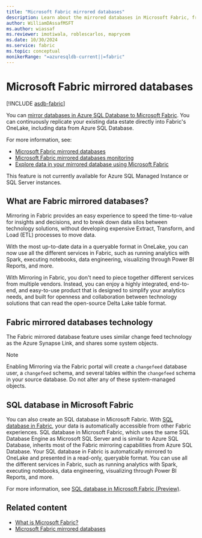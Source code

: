 ```yaml
---
title: "Microsoft Fabric mirrored databases"
description: Learn about the mirrored databases in Microsoft Fabric, from SQL Server and Azure SQL Database, to allow for real-time analytics of data in Microsoft Fabric.
author: WilliamDAssafMSFT
ms.author: wiassaf
ms.reviewer: imotiwala, roblescarlos, maprycem
ms.date: 10/30/2024
ms.service: fabric
ms.topic: conceptual
monikerRange: "=azuresqldb-current||=fabric"
---
```

# Microsoft Fabric mirrored databases
[!INCLUDE [asdb-fabric](../../includes/applies-to-version/asdb-fabric.md)]

You can [mirror databases in Azure SQL Database to Microsoft Fabric](/fabric/database/mirrored-database/overview). You can continuously replicate your existing data estate directly into Fabric's OneLake, including data from Azure SQL Database.

For more information, see:

- [Microsoft Fabric mirrored databases](/fabric/database/mirrored-database/overview)
- [Microsoft Fabric mirrored databases monitoring](/fabric/database/mirrored-database/monitor)
- [Explore data in your mirrored database using Microsoft Fabric](/fabric/database/mirrored-database/explore)

This feature is not currently available for Azure SQL Managed Instance or SQL Server instances.

## What are Fabric mirrored databases?

Mirroring in Fabric provides an easy experience to speed the time-to-value for insights and decisions, and to break down data silos between technology solutions, without developing expensive Extract, Transform, and Load (ETL) processes to move data.

With the most up-to-date data in a queryable format in OneLake, you can now use all the different services in Fabric, such as running analytics with Spark, executing notebooks, data engineering, visualizing through Power BI Reports, and more.

With Mirroring in Fabric, you don't need to piece together different services from multiple vendors. Instead, you can enjoy a highly integrated, end-to-end, and easy-to-use product that is designed to simplify your analytics needs, and built for openness and collaboration between technology solutions that can read the open-source Delta Lake table format.

## Fabric mirrored databases technology

The Fabric mirrored database feature uses similar change feed technology as the Azure Synapse Link, and shares some system objects.

> [!NOTE]
> Enabling Mirroring via the Fabric portal will create a `changefeed` database user, a `changefeed` schema, and several tables within the `changefeed` schema in your source database. Do not alter any of these system-managed objects.

## SQL database in Microsoft Fabric

You can also create an SQL database in Microsoft Fabric. With [SQL database in Fabric](/fabric/database/sql/overview), your data is automatically accessible from other Fabric experiences. SQL database in Microsoft Fabric, which uses the same SQL Database Engine as Microsoft SQL Server and is similar to Azure SQL Database, inherits most of the Fabric mirroring capabilities from Azure SQL Database. Your SQL database in Fabric is automatically mirrored to OneLake and presented in a read-only, queryable format. You can use all the different services in Fabric, such as running analytics with Spark, executing notebooks, data engineering, visualizing through Power BI Reports, and more.

For more information, see [SQL database in Microsoft Fabric (Preview)](sql-database-in-fabric.md).

## Related content

- [What is Microsoft Fabric?](/fabric/get-started/microsoft-fabric-overview)
- [Microsoft Fabric mirrored databases](/fabric/database/mirrored-database/overview)
